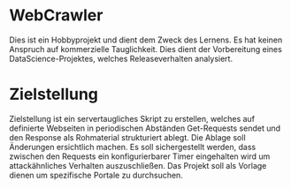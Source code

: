 # WebCrawler
Dies ist ein Hobbyprojekt und dient dem Zweck des Lernens. Es hat keinen Anspruch auf kommerzielle Tauglichkeit. Dies dient der Vorbereitung eines DataScience-Projektes, welches Releaseverhalten analysiert.
# Zielstellung
Zielstellung ist ein servertaugliches Skript zu erstellen, welches auf definierte Webseiten in periodischen Abständen Get-Requests sendet und den Response als Rohmaterial strukturiert ablegt. Die Ablage soll Änderungen ersichtlich machen. Es soll sichergestellt werden, dass zwischen den Requests ein konfigurierbarer Timer eingehalten wird um attackähnliches Verhalten auszuschließen. 
Das Projekt soll als Vorlage dienen um spezifische Portale zu durchsuchen.
